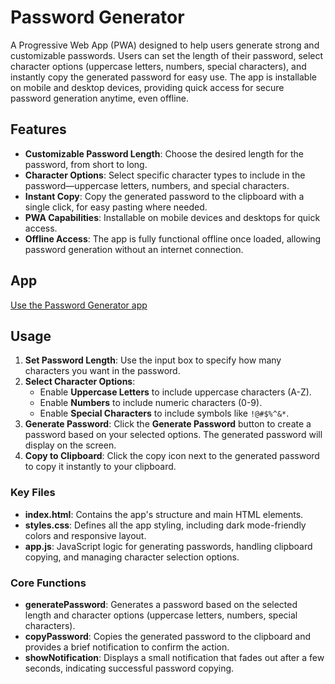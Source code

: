 # Password Generator

A Progressive Web App (PWA) designed to help users generate strong and customizable passwords. Users can set the length of their password, select character options (uppercase letters, numbers, special characters), and instantly copy the generated password for easy use. The app is installable on mobile and desktop devices, providing quick access for secure password generation anytime, even offline.

## Features

- **Customizable Password Length**: Choose the desired length for the password, from short to long.
- **Character Options**: Select specific character types to include in the password—uppercase letters, numbers, and special characters.
- **Instant Copy**: Copy the generated password to the clipboard with a single click, for easy pasting where needed.
- **PWA Capabilities**: Installable on mobile devices and desktops for quick access.
- **Offline Access**: The app is fully functional offline once loaded, allowing password generation without an internet connection.

## App

[Use the Password Generator app](https://nickdeupree.github.io/PasswordGenerator) <!-- Replace # with the actual URL once hosted. -->

## Usage

1. **Set Password Length**: Use the input box to specify how many characters you want in the password.
2. **Select Character Options**:
   - Enable **Uppercase Letters** to include uppercase characters (A-Z).
   - Enable **Numbers** to include numeric characters (0-9).
   - Enable **Special Characters** to include symbols like `!@#$%^&*`.
3. **Generate Password**: Click the **Generate Password** button to create a password based on your selected options. The generated password will display on the screen.
4. **Copy to Clipboard**: Click the copy icon next to the generated password to copy it instantly to your clipboard.

### Key Files

- **index.html**: Contains the app's structure and main HTML elements.
- **styles.css**: Defines all the app styling, including dark mode-friendly colors and responsive layout.
- **app.js**: JavaScript logic for generating passwords, handling clipboard copying, and managing character selection options.

### Core Functions

- **generatePassword**: Generates a password based on the selected length and character options (uppercase letters, numbers, special characters).
- **copyPassword**: Copies the generated password to the clipboard and provides a brief notification to confirm the action.
- **showNotification**: Displays a small notification that fades out after a few seconds, indicating successful password copying.
